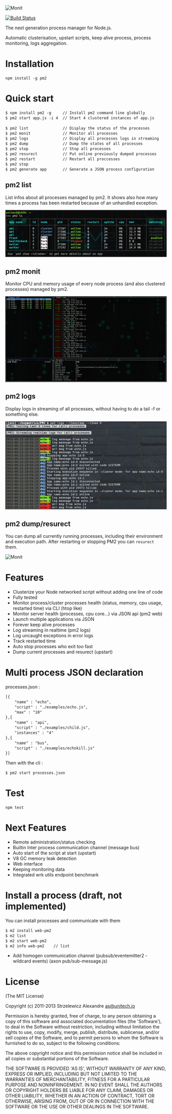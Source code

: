 ![Monit](https://github.com/unitech/pm2/raw/master/pres/pm2.png)

[![Build Status](https://travis-ci.org/Alexandre-Strzelewicz/PM2.png)](https://travis-ci.org/Unitech/pm2)

The next generation process manager for Node.js.

Automatic clusterisation, upstart scripts, keep alive process, process monitoring, logs aggregation.

# Installation

```
npm install -g pm2
```

# Quick start

```
$ npm install pm2 -g     // Install pm2 command line globally
$ pm2 start app.js -i 4  // Start 4 clustered instances of app.js

$ pm2 list               // Display the status of the processes
$ pm2 monit              // Monitor all processes
$ pm2 logs               // Display all processes logs in streaming
$ pm2 dump               // Dump the states of all processes
$ pm2 stop               // Stop all processes
$ pm2 resurect           // Put online previously dumped processes
$ pm2 restart            // Restart all proccesses
$ pm2 stop
$ pm2 generate app       // Generate a JSON process configuration
```

## pm2 list

List infos about all processes managed by pm2. It shows also how many times a process has been restarted because of an unhandled exception.

![Monit](https://github.com/unitech/pm2/raw/master/pres/pm2-list.png)

## pm2 monit

Monitor CPU and memory usage of every node process (and also clustered processes) managed by pm2.

![Monit](https://github.com/unitech/pm2/raw/master/pres/pm2-monit.png)

## pm2 logs

Display logs in streaming of all processes, without having to do a tail -f or something else.

![Monit](https://github.com/unitech/pm2/raw/master/pres/pm2-logs.png)

## pm2 dump/resurect

You can dump all currently running processes, including their environment and execution path.
After restarting or stopping PM2 you can `resurect` them. 

![Monit](https://github.com/unitech/pm2/raw/master/pres/pm2-resurect.png)

# Features

- Clusterize your Node networked script without adding one line of code
- Fully tested
- Monitor process/cluster processes health (status, memory, cpu usage, restarted time) via CLI (htop like)
- Monitor server health (processes, cpu core...) via JSON api (pm2 web)
- Launch multiple applications via JSON
- Forever keep alive processes
- Log streaming in realtime (pm2 logs)
- Log uncaught exceptions in error logs
- Track restarted time
- Auto stop processes who exit too fast
- Dump current processes and resurect (upstart)

# Multi process JSON declaration

processes.json : 

```
[{
    "name" : "echo",
    "script" : "./examples/echo.js",
    "max" : "10"
},{
    "name" : "api",
    "script" : "./examples/child.js",
    "instances" : "4"
},{
    "name" : "bus",
    "script" : "./examples/echokill.js"
}]
```

Then with the cli :
```
$ pm2 start processes.json
```

# Test

```
npm test
```

# Next Features

- Remote administration/status checking
- Builtin Inter process communication channel (message bus)
- Auto start of the script at start (upstart)
- V8 GC memory leak detection
- Web interface
- Keeping monitoring data
- Integrated wrk utils endpoint benchmark

# Install a process (draft, not implemented)

You can install processes and communicate with them
```
$ m2 install web-pm2
$ m2 list
$ m2 start web-pm2
$ m2 info web-pm2    // list 
```

- Add homogen communication channel (pubsub/eventemitter2 - wildcard events) (axon pub/sub-message.js)

# License

(The MIT License)

Copyright (c) 2011-2013 Strzelewicz Alexandre <as@unitech.io>

Permission is hereby granted, free of charge, to any person obtaining
a copy of this software and associated documentation files (the
'Software'), to deal in the Software without restriction, including
without limitation the rights to use, copy, modify, merge, publish,
distribute, sublicense, and/or sell copies of the Software, and to
permit persons to whom the Software is furnished to do so, subject to
the following conditions:

The above copyright notice and this permission notice shall be
included in all copies or substantial portions of the Software.

THE SOFTWARE IS PROVIDED 'AS IS', WITHOUT WARRANTY OF ANY KIND,
EXPRESS OR IMPLIED, INCLUDING BUT NOT LIMITED TO THE WARRANTIES OF
MERCHANTABILITY, FITNESS FOR A PARTICULAR PURPOSE AND NONINFRINGEMENT.
IN NO EVENT SHALL THE AUTHORS OR COPYRIGHT HOLDERS BE LIABLE FOR ANY
CLAIM, DAMAGES OR OTHER LIABILITY, WHETHER IN AN ACTION OF CONTRACT,
TORT OR OTHERWISE, ARISING FROM, OUT OF OR IN CONNECTION WITH THE
SOFTWARE OR THE USE OR OTHER DEALINGS IN THE SOFTWARE.
